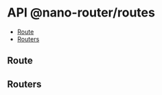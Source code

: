 # API @nano-router/routes

<!-- toc -->

- [Route](#route)
- [Routers](#routers)

<!-- tocstop -->

## Route

## Routers
